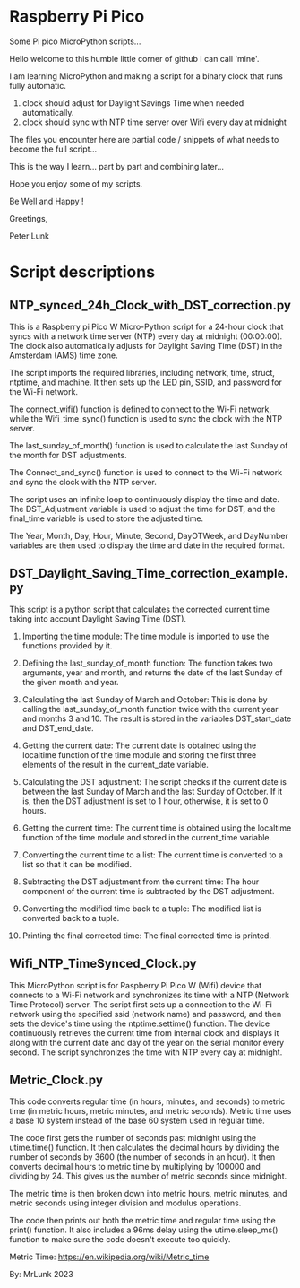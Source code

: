 # Raspberry Pi Pico
 Some Pi pico MicroPython scripts...

Hello welcome to this humble little corner of github I can call 'mine'.

I am learning MicroPython and making a script for a binary clock that runs fully automatic.
1. clock should adjust for Daylight Savings Time when needed automatically.
2. clock should sync with NTP time server over Wifi every day at midnight

The files you encounter here are partial code / snippets of what needs to become the full script...

This is the way I learn... part by part and combining later...

Hope you enjoy some of my scripts.

Be Well and Happy !

Greetings,

Peter Lunk



# Script descriptions

## NTP_synced_24h_Clock_with_DST_correction.py

This is a Raspberry pi Pico W Micro-Python script for a 24-hour clock that syncs with a network time server (NTP) every day at midnight (00:00:00). The clock also automatically adjusts for Daylight Saving Time (DST) in the Amsterdam (AMS) time zone.

The script imports the required libraries, including network, time, struct, ntptime, and machine. It then sets up the LED pin, SSID, and password for the Wi-Fi network.

The connect_wifi() function is defined to connect to the Wi-Fi network, while the Wifi_time_sync() function is used to sync the clock with the NTP server.

The last_sunday_of_month() function is used to calculate the last Sunday of the month for DST adjustments.

The Connect_and_sync() function is used to connect to the Wi-Fi network and sync the clock with the NTP server.

The script uses an infinite loop to continuously display the time and date. The DST_Adjustment variable is used to adjust the time for DST, and the final_time variable is used to store the adjusted time.

The Year, Month, Day, Hour, Minute, Second, DayOTWeek, and DayNumber variables are then used to display the time and date in the required format.
 
## DST_Daylight_Saving_Time_correction_example.py

This script is a python script that calculates the corrected current time taking into account Daylight Saving Time (DST).

1. Importing the time module: The time module is imported to use the functions provided by it.

2. Defining the last_sunday_of_month function: The function takes two arguments, year and month, and returns the date of the last Sunday of the given month and year.

3. Calculating the last Sunday of March and October: This is done by calling the last_sunday_of_month function twice with the current year and months 3 and 10. The result is stored in the variables DST_start_date and DST_end_date.

4. Getting the current date: The current date is obtained using the localtime function of the time module and storing the first three elements of the result in the current_date variable.

5. Calculating the DST adjustment: The script checks if the current date is between the last Sunday of March and the last Sunday of October. If it is, then the DST adjustment is set to 1 hour, otherwise, it is set to 0 hours.

6. Getting the current time: The current time is obtained using the localtime function of the time module and stored in the current_time variable.

7. Converting the current time to a list: The current time is converted to a list so that it can be modified.

8. Subtracting the DST adjustment from the current time: The hour component of the current time is subtracted by the DST adjustment.

9. Converting the modified time back to a tuple: The modified list is converted back to a tuple.

10. Printing the final corrected time: The final corrected time is printed.
 
 
## Wifi_NTP_TimeSynced_Clock.py 

This MicroPython script is for Raspberry Pi Pico W (Wifi) device
that connects to a Wi-Fi network and synchronizes its time with 
a NTP (Network Time Protocol) server. 
The script first sets up a connection to the Wi-Fi network using
the specified ssid (network name) and password, and then sets
the device's time using the ntptime.settime() function. 
The device continuously retrieves the current time from internal
clock and displays it along with the current date and day of the
year on the serial monitor every second.
The script synchronizes the time with NTP every day at midnight.

## Metric_Clock.py

This code converts regular time (in hours, minutes, and seconds) to metric time (in metric hours, metric minutes, and metric seconds). Metric time uses a base 10 system instead of the base 60 system used in regular time.

The code first gets the number of seconds past midnight using the utime.time() function. It then calculates the decimal hours by dividing the number of seconds by 3600 (the number of seconds in an hour). It then converts decimal hours to metric time by multiplying by 100000 and dividing by 24. This gives us the number of metric seconds since midnight.

The metric time is then broken down into metric hours, metric minutes, and metric seconds using integer division and modulus operations.

The code then prints out both the metric time and regular time using the print() function. It also includes a 96ms delay using the utime.sleep_ms() function to make sure the code doesn't execute too quickly.

Metric Time: https://en.wikipedia.org/wiki/Metric_time 

By: MrLunk 2023
